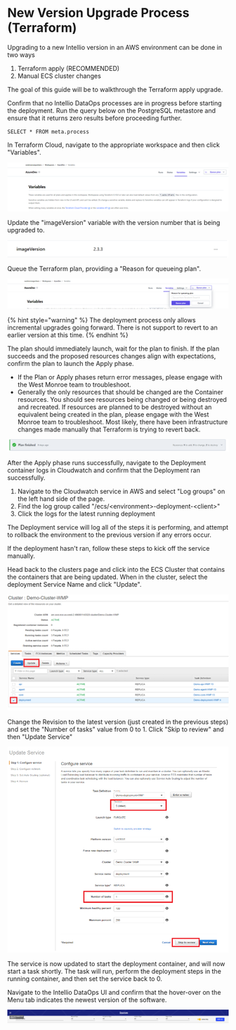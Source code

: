 # New Version Upgrade Process \(Terraform\)

Upgrading to a new Intellio version in an AWS environment can be done in two ways

1. Terraform apply \(RECOMMENDED\)
2. Manual ECS cluster changes

The goal of this guide will be to walkthrough the Terraform apply upgrade.

Confirm that no Intellio DataOps processes are in progress before starting the deployment. Run the query below on the PostgreSQL metastore and ensure that it returns zero results before proceeding further.

```text
SELECT * FROM meta.process
```

In Terraform Cloud, navigate to the appropriate workspace and then click "Variables".

![](../../.gitbook/assets/image%20%28313%29%20%281%29.png)

Update the "imageVersion" variable with the version number that is being upgraded to.

![](../../.gitbook/assets/image%20%28286%29.png)

Queue the Terraform plan, providing a "Reason for queueing plan". 

![](../../.gitbook/assets/image%20%28316%29%20%281%29.png)

{% hint style="warning" %}
The deployment process only allows incremental upgrades going forward. There is not support to revert to an earlier version at this time.
{% endhint %}

The plan should immediately launch, wait for the plan to finish. If the plan succeeds and the proposed resources changes align with expectations, confirm the plan to launch the Apply phase.

* If the Plan or Apply phases return error messages, please engage with the West Monroe team to troubleshoot.
* Generally the only resources that should be changed are the Container resources. You should see resources being changed or being destroyed and recreated. If resources are planned to be destroyed without an equivalent being created in the plan, please engage with the West Monroe team to troubleshoot. Most likely, there have been infrastructure changes made manually that Terraform is trying to revert back.

![](../../.gitbook/assets/image%20%28312%29%20%281%29.png)

After the Apply phase runs successfully, navigate to the Deployment container logs in Cloudwatch and confirm that the Deployment ran successfully.

1. Navigate to the Cloudwatch service in AWS and select "Log groups" on the left hand side of the page.
2. Find the log group called "/ecs/&lt;environment&gt;-deployment-&lt;client&gt;"
3. Click the logs for the latest running deployment

The Deployment service will log all of the steps it is performing, and attempt to rollback the environment to the previous version if any errors occur. 

If the deployment hasn't ran, follow these steps to kick off the service manually.

Head back to the clusters page and click into the ECS Cluster that contains the containers that are being updated. When in the cluster, select the deployment Service Name and click "Update".

![Cluster and Services](../../.gitbook/assets/d2.png)

Change the Revision to the latest version \(just created in the previous steps\) and set the "Number of tasks" value from 0 to 1. Click "Skip to review" and then "Update Service"

![Updating the Service](../../.gitbook/assets/d3.png)

The service is now updated to start the deployment container, and will now start a task shortly. The task will run, perform the deployment steps in the running container, and then set the service back to 0.

Navigate to the Intellio DataOps UI and confirm that the hover-over on the Menu tab indicates the newest version of the software.

![](../../.gitbook/assets/image%20%28325%29%20%281%29%20%281%29.png)





 

